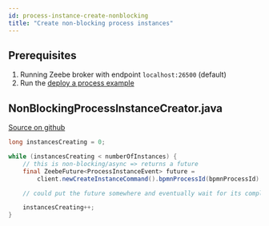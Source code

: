 ```yaml
---
id: process-instance-create-nonblocking
title: "Create non-blocking process instances"
---
```


## Prerequisites

1. Running Zeebe broker with endpoint `localhost:26500` (default)
1. Run the [deploy a process example](process-deploy.md)

## NonBlockingProcessInstanceCreator.java

[Source on github](https://github.com/camunda-cloud/zeebe/blob/develop/samples/src/main/java/io/camunda/zeebe/example/process/NonBlockingProcessInstanceCreator.java)

```java
long instancesCreating = 0;

while (instancesCreating < numberOfInstances) {
    // this is non-blocking/async => returns a future
    final ZeebeFuture<ProcessInstanceEvent> future =
        client.newCreateInstanceCommand().bpmnProcessId(bpmnProcessId).latestVersion().send();

    // could put the future somewhere and eventually wait for its completion

    instancesCreating++;
}
```
